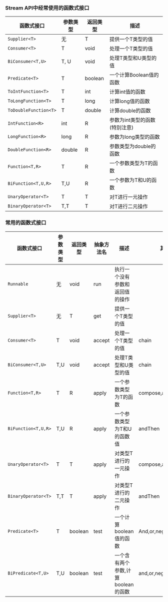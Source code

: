 ### Stream API中经常使用的函数式接口  

函数式接口|参数类型|返回类型|描述  
---|---|---|---  
`Supplier<T>`|无|T|提供一个T类型的值  
`Consumer<T>` | T |void |处理一个T类型的值  
`BiConsumer<T,U>` | T, U | void|处理T类型和U类型的值  
`Predicate<T>`|T|boolean|一个计算Boolean值的函数  
`ToIntFunction<T>`|T |int |计算int值的函数  
`ToLongFunction<T>`|T|long|计算long值的函数  
`ToDoubleFunction<T>`|T|double|计算double的函数  
`IntFunction<R>`|int|R|参数为int类型的函数(特别注意)  
`LongFunction<R>`|long|R|参数为long类型的函数  
`DoubleFunction<R>`|double|R|参数类型为double的函数  
`Function<T,R>`|T|R|一个参数类型为T的函数  
`BiFunction<T,U,R>`|T,U|R|一个参数为T和U的函数  
`UnaryOperator<T>`|T|T|对T进行一元操作  
`BinaryOperator<T>`|T,T|T|对T进行二元操作  

###  常用的函数式接口  
函数式接口|参数类型|返回类型|抽象方法名|描述|其他方法  
---|---|---|---|---|---  
`Runnable`|无|void|run|执行一个没有参数和返回值的操作|  
`Supplier<T>`|无|T|get|提供一个T类型的值|  
`Consumer<T>`|T|void|accept|处理一个T类型的值|chain  
`BiConsumer<T,U>`|T,U|void|accept|处理T类型和U类型的值|chain  
`Function<T,R>`|T|R|apply|一个参数类型为T的函数|compose,andThen,identity  
`BiFunction<T,U,R>`|T,U|R|apply|一个参数类型为T和U的函数值|andThen  
`UnaryOperator<T>`|T|T|apply|对类型T进行的一元操作|compose,andThen,identity  
`BinaryOperator<T>`|T,T|T|apply|对类型T进行的二元操作|andThen  
`Predicate<T>`|T|boolean|test|一个计算boolean值的函数|And,or,negate,isEqual  
`BiPredicate<T,U>`|T,U|boolean|test|一个含有两个参数,计算boolean的函数|and,or,negate  


